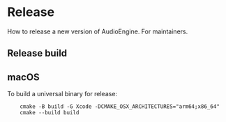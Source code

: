 # Release

How to release a new version of AudioEngine. For maintainers.

## Release build

## macOS

To build a universal binary for release:

```
    cmake -B build -G Xcode -DCMAKE_OSX_ARCHITECTURES="arm64;x86_64"
    cmake --build build
```